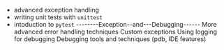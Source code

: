 - advanced exception handling
- writing unit tests with `unittest`
- intoduction to `pytest`
--------Exception--and---Debugging------
More advanced error handling techniques
Custom exceptions
Using logging for debugging
Debugging tools and techniques (pdb, IDE features)